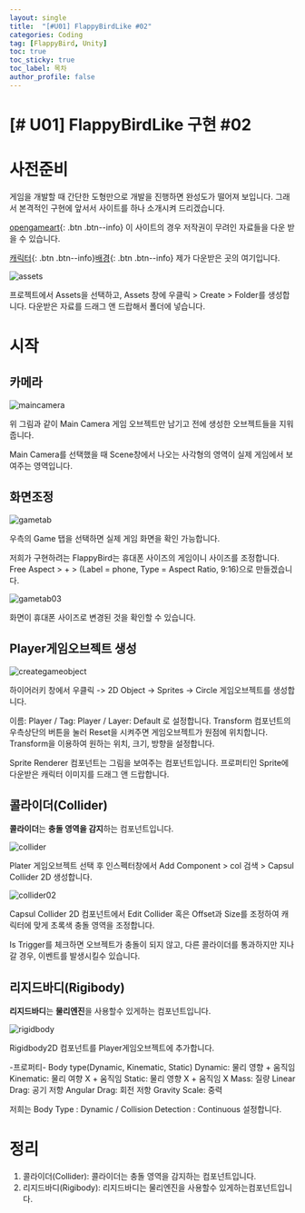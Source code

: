```yaml
---
layout: single
title:  "[#U01] FlappyBirdLike #02"
categories: Coding
tag: [FlappyBird, Unity]
toc: true 
toc_sticky: true 
toc_label: 목차    
author_profile: false
---
```


# [# U01] FlappyBirdLike 구현 #02

# 사전준비
게임을 개발할 때 간단한 도형만으로 개발을 진행하면 완성도가 떨어져 보입니다.
그래서 본격적인 구현에 앞서서 사이트를 하나 소개시켜 드리겠습니다.

[opengameart](https://opengameart.org/){: .btn .btn--info}
이 사이트의 경우 저작권이 무려인 자료들을 다운 받을 수 있습니다.

[캐릭터](https://opengameart.org/art-search-advanced?keys=flappy&title=&field_art_tags_tid_op=or&field_art_tags_tid=&name=&field_art_type_tid%5B%5D=9&field_art_licenses_tid%5B%5D=4&sort_by=count&sort_order=DESC&items_per_page=24&Collection=){: .btn .btn--info}[배경](https://opengameart.org/content/seamless-hd-landscape-in-parts){: .btn .btn--info}
제가 다운받은 곳의 여기입니다.

![assets](https://github.com/DozeKR/DozeKR.github.io/blob/master/images/2023-02-15-unity_flappybird02/assets.PNG?raw=true)

프로젝트에서 Assets을 선택하고, Assets 창에 우클릭 > Create > Folder를 생성합니다. 다운받은 자료를 드래그 앤 드랍해서 폴더에 넣습니다.

# 시작
## 카메라
![maincamera](https://github.com/DozeKR/DozeKR.github.io/blob/master/images/2023-02-15-unity_flappybird02/maincamera.png?raw=true)

위 그림과 같이 Main Camera 게임 오브젝트만 남기고 전에 생성한 오브젝트들을 지워줍니다.

Main Camera를 선택했을 때 Scene창에서 나오는 사각형의 영역이 실제 게임에서 보여주는 영역입니다.


## 화면조정
![gametab](https://github.com/DozeKR/DozeKR.github.io/blob/master/images/2023-02-15-unity_flappybird02/gametab02.png?raw=true)

우측의 Game 탭을 선택하면 실제 게임 화면을 확인 가능합니다.

저희가 구현하려는 FlappyBird는 휴대폰 사이즈의 게임이니 사이즈를 조정합니다.
Free Aspect > + > (Label = phone, Type = Aspect Ratio, 9:16)으로 만들겠습니다.



![gametab03](https://github.com/DozeKR/DozeKR.github.io/blob/master/images/2023-02-15-unity_flappybird02/gametab03.png?raw=true)

화면이 휴대폰 사이즈로 변경된 것을 확인할 수 있습니다.




## Player게임오브젝트 생성
![creategameobject](https://github.com/DozeKR/DozeKR.github.io/blob/master/images/2023-02-15-unity_flappybird02/creategameobject.png?raw=true)

하이어러키 창에서 우클릭 -> 2D Object -> Sprites -> Circle 게임오브젝트를 생성합니다.

이름: Player / Tag: Player / Layer: Default 로 설정합니다.
Transform 컴포넌트의 우측상단의 버튼을 눌러 Reset을 시켜주면 게임오브젝트가 원점에 위치합니다. Transform을 이용하여 원하는 위치, 크기, 방향을 설정합니다.

Sprite Renderer 컴포넌트는 그림을 보여주는 컴포넌트입니다.
 프로퍼티인 Sprite에 다운받은 캐릭터 이미지를 드래그 앤 드랍합니다.



 ## 콜라이더(Collider)

**콜라이더**는 **충돌 영역을 감지**하는 컴포넌트입니다.

![collider](https://github.com/DozeKR/DozeKR.github.io/blob/master/images/2023-02-15-unity_flappybird02/collider.png?raw=true)

Plater 게임오브젝트 선택 후 인스펙터창에서 
Add Component > col 검색 > Capsul Collider 2D 생성합니다.



![collider02](https://github.com/DozeKR/DozeKR.github.io/blob/master/images/2023-02-15-unity_flappybird02/collider02.png?raw=true)

Capsul Collider 2D 컴포넌트에서 Edit Collider 혹은 Offset과 Size를 조정하여 캐릭터에 맞게 초록색 충돌 영역을 조정합니다. 

Is Trigger를 체크하면 오브젝트가 충돌이 되지 않고, 다른 콜라이더를 통과하지만 지나갈 경우, 이벤트를 발생시킬수 있습니다. 



 ## 리지드바디(Rigibody)

 **리지드바디**는 **물리엔진**을 사용할수 있게하는 컴포넌트입니다.



![rigidbody](https://github.com/DozeKR/DozeKR.github.io/blob/master/images/2023-02-15-unity_flappybird02/rigidbody.PNG?raw=true)

Rigidbody2D 컴포넌트를 Player게임오브젝트에 추가합니다.

-프로퍼티-
Body type(Dynamic, Kinematic, Static)
Dynamic: 물리 영향 + 움직임
Kinematic: 물리 여향 X + 움직임
Static: 물리 영향 X + 움직임 X
Mass: 질량
Linear Drag: 공기 저항
Angular Drag: 회전 저항
Gravity Scale: 중력

저희는  Body Type : Dynamic / Collision Detection : Continuous 설정합니다.



# 정리
1. 콜라이더(Collider): 콜라이더는 충돌 영역을 감지하는 컴포넌트입니다.
2. 리지드바디(Rigibody): 리지드바디는 물리엔진을 사용할수 있게하는컴포넌트입니다.
